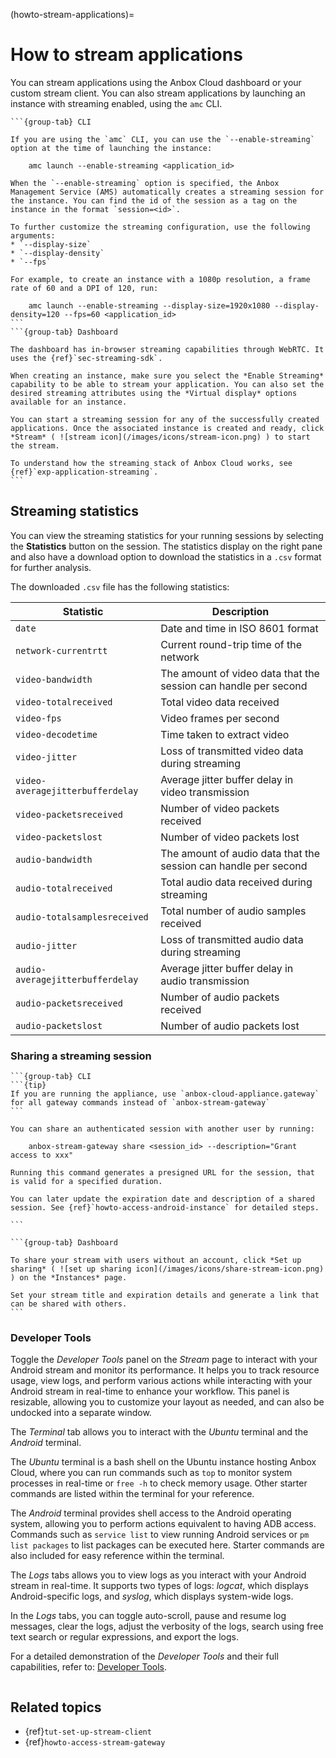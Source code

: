 (howto-stream-applications)=
# How to stream applications

You can stream applications using the Anbox Cloud dashboard or your custom stream client. You can also stream applications by launching an instance with streaming enabled, using the `amc` CLI.

````{tabs}
```{group-tab} CLI

If you are using the `amc` CLI, you can use the `--enable-streaming` option at the time of launching the instance:

    amc launch --enable-streaming <application_id>

When the `--enable-streaming` option is specified, the Anbox Management Service (AMS) automatically creates a streaming session for the instance. You can find the id of the session as a tag on the instance in the format `session=<id>`.

To further customize the streaming configuration, use the following arguments:
* `--display-size`
* `--display-density`
* `--fps`

For example, to create an instance with a 1080p resolution, a frame rate of 60 and a DPI of 120, run:

    amc launch --enable-streaming --display-size=1920x1080 --display-density=120 --fps=60 <application_id>
```
```{group-tab} Dashboard

The dashboard has in-browser streaming capabilities through WebRTC. It uses the {ref}`sec-streaming-sdk`.

When creating an instance, make sure you select the *Enable Streaming* capability to be able to stream your application. You can also set the desired streaming attributes using the *Virtual display* options available for an instance.

You can start a streaming session for any of the successfully created applications. Once the associated instance is created and ready, click *Stream* ( ![stream icon](/images/icons/stream-icon.png) ) to start the stream.

To understand how the streaming stack of Anbox Cloud works, see {ref}`exp-application-streaming`.
```
````

## Streaming statistics

You can view the streaming statistics for your running sessions by selecting the **Statistics** button on the session. The statistics display on the right pane and also have a download option to download the statistics in a `.csv` format for further analysis.

The downloaded `.csv` file has the following statistics:

| Statistic | Description |
| --------- |------------ |
| `date` | Date and time in ISO 8601 format |
| `network-currentrtt` | Current round-trip time of the network |
| `video-bandwidth` | The amount of video data that the session can handle per second |
| `video-totalreceived` | Total video data received |
| `video-fps` | Video frames per second |
| `video-decodetime` | Time taken to extract video |
| `video-jitter` | Loss of transmitted video data during streaming |
| `video-averagejitterbufferdelay` | Average jitter buffer delay in video transmission  |
| `video-packetsreceived` | Number of video packets received |
| `video-packetslost` | Number of video packets lost |
| `audio-bandwidth` | The amount of audio data that the session can handle per second |
| `audio-totalreceived` | Total audio data received during streaming |
| `audio-totalsamplesreceived` | Total number of audio samples received |
| `audio-jitter` | Loss of transmitted audio data during streaming |
| `audio-averagejitterbufferdelay` | Average jitter buffer delay in audio transmission |
| `audio-packetsreceived` | Number of audio packets received |
| `audio-packetslost` | Number of audio packets lost |

### Sharing a streaming session


````{tabs}
```{group-tab} CLI
```{tip}
If you are running the appliance, use `anbox-cloud-appliance.gateway` for all gateway commands instead of `anbox-stream-gateway`
```

You can share an authenticated session with another user by running:

    anbox-stream-gateway share <session_id> --description="Grant access to xxx"

Running this command generates a presigned URL for the session, that is valid for a specified duration.

You can later update the expiration date and description of a shared session. See {ref}`howto-access-android-instance` for detailed steps.

```

```{group-tab} Dashboard

To share your stream with users without an account, click *Set up sharing* ( ![set up sharing icon](/images/icons/share-stream-icon.png) ) on the *Instances* page.

Set your stream title and expiration details and generate a link that can be shared with others.
```
````

### Developer Tools

Toggle the *Developer Tools* panel on the *Stream* page to interact with your Android stream and monitor its performance. It helps you to track resource usage, view logs, and perform various actions while interacting with your Android stream in real-time to enhance your workflow. This panel is resizable, allowing you to customize your layout as needed, and can also be undocked into a separate window.

The *Terminal* tab allows you to interact with the *Ubuntu* terminal and the *Android* terminal.

The *Ubuntu* terminal is a bash shell on the Ubuntu instance hosting Anbox Cloud, where you can run commands such as `top` to monitor system processes in real-time or `free -h` to check memory usage. Other starter commands are listed within the terminal for your reference.

The *Android* terminal provides shell access to the Android operating system, allowing you to perform actions equivalent to having ADB access. Commands such as `service list` to view running Android services or `pm list packages` to list packages can be executed here. Starter commands are also included for easy reference within the terminal.

The *Logs* tabs allows you to view logs as you interact with your Android stream in real-time. It supports two types of logs: *logcat*, which displays Android-specific logs, and *syslog*, which displays system-wide logs.

In the *Logs* tabs, you can toggle auto-scroll, pause and resume log messages, clear the logs, adjust the verbosity of the logs, search using free text search or regular expressions, and export the logs.

For a detailed demonstration of the *Developer Tools* and their full capabilities, refer to: [Developer Tools](https://youtu.be/M1N8pfIUjOI?t=257&si=DJsoziD0NRTrLPff).

```
````

## Related topics

* {ref}`tut-set-up-stream-client`
* {ref}`howto-access-stream-gateway`
